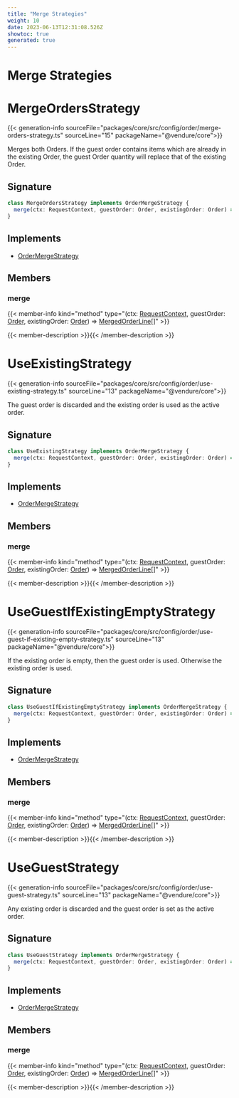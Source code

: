 ```yaml
---
title: "Merge Strategies"
weight: 10
date: 2023-06-13T12:31:08.526Z
showtoc: true
generated: true
---
```

<!-- This file was generated from the Vendure source. Do not modify. Instead, re-run the "docs:build" script -->

# Merge Strategies
<div class="symbol">


# MergeOrdersStrategy

{{< generation-info sourceFile="packages/core/src/config/order/merge-orders-strategy.ts" sourceLine="15" packageName="@vendure/core">}}

Merges both Orders. If the guest order contains items which are already in the
existing Order, the guest Order quantity will replace that of the existing Order.

## Signature

```TypeScript
class MergeOrdersStrategy implements OrderMergeStrategy {
  merge(ctx: RequestContext, guestOrder: Order, existingOrder: Order) => MergedOrderLine[];
}
```
## Implements

 * <a href='/typescript-api/orders/order-merge-strategy#ordermergestrategy'>OrderMergeStrategy</a>


## Members

### merge

{{< member-info kind="method" type="(ctx: <a href='/typescript-api/request/request-context#requestcontext'>RequestContext</a>, guestOrder: <a href='/typescript-api/entities/order#order'>Order</a>, existingOrder: <a href='/typescript-api/entities/order#order'>Order</a>) => <a href='/typescript-api/orders/order-merge-strategy#mergedorderline'>MergedOrderLine</a>[]"  >}}

{{< member-description >}}{{< /member-description >}}


</div>
<div class="symbol">


# UseExistingStrategy

{{< generation-info sourceFile="packages/core/src/config/order/use-existing-strategy.ts" sourceLine="13" packageName="@vendure/core">}}

The guest order is discarded and the existing order is used as the active order.

## Signature

```TypeScript
class UseExistingStrategy implements OrderMergeStrategy {
  merge(ctx: RequestContext, guestOrder: Order, existingOrder: Order) => MergedOrderLine[];
}
```
## Implements

 * <a href='/typescript-api/orders/order-merge-strategy#ordermergestrategy'>OrderMergeStrategy</a>


## Members

### merge

{{< member-info kind="method" type="(ctx: <a href='/typescript-api/request/request-context#requestcontext'>RequestContext</a>, guestOrder: <a href='/typescript-api/entities/order#order'>Order</a>, existingOrder: <a href='/typescript-api/entities/order#order'>Order</a>) => <a href='/typescript-api/orders/order-merge-strategy#mergedorderline'>MergedOrderLine</a>[]"  >}}

{{< member-description >}}{{< /member-description >}}


</div>
<div class="symbol">


# UseGuestIfExistingEmptyStrategy

{{< generation-info sourceFile="packages/core/src/config/order/use-guest-if-existing-empty-strategy.ts" sourceLine="13" packageName="@vendure/core">}}

If the existing order is empty, then the guest order is used. Otherwise the existing order is used.

## Signature

```TypeScript
class UseGuestIfExistingEmptyStrategy implements OrderMergeStrategy {
  merge(ctx: RequestContext, guestOrder: Order, existingOrder: Order) => MergedOrderLine[];
}
```
## Implements

 * <a href='/typescript-api/orders/order-merge-strategy#ordermergestrategy'>OrderMergeStrategy</a>


## Members

### merge

{{< member-info kind="method" type="(ctx: <a href='/typescript-api/request/request-context#requestcontext'>RequestContext</a>, guestOrder: <a href='/typescript-api/entities/order#order'>Order</a>, existingOrder: <a href='/typescript-api/entities/order#order'>Order</a>) => <a href='/typescript-api/orders/order-merge-strategy#mergedorderline'>MergedOrderLine</a>[]"  >}}

{{< member-description >}}{{< /member-description >}}


</div>
<div class="symbol">


# UseGuestStrategy

{{< generation-info sourceFile="packages/core/src/config/order/use-guest-strategy.ts" sourceLine="13" packageName="@vendure/core">}}

Any existing order is discarded and the guest order is set as the active order.

## Signature

```TypeScript
class UseGuestStrategy implements OrderMergeStrategy {
  merge(ctx: RequestContext, guestOrder: Order, existingOrder: Order) => MergedOrderLine[];
}
```
## Implements

 * <a href='/typescript-api/orders/order-merge-strategy#ordermergestrategy'>OrderMergeStrategy</a>


## Members

### merge

{{< member-info kind="method" type="(ctx: <a href='/typescript-api/request/request-context#requestcontext'>RequestContext</a>, guestOrder: <a href='/typescript-api/entities/order#order'>Order</a>, existingOrder: <a href='/typescript-api/entities/order#order'>Order</a>) => <a href='/typescript-api/orders/order-merge-strategy#mergedorderline'>MergedOrderLine</a>[]"  >}}

{{< member-description >}}{{< /member-description >}}


</div>

